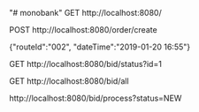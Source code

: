 "# monobank"
GET http://localhost:8080/

POST http://localhost:8080/order/create

{"routeId":"002", "dateTime":"2019-01-20 16:55"}

GET http://localhost:8080/bid/status?id=1

GET http://localhost:8080/bid/all

http://localhost:8080/bid/process?status=NEW



